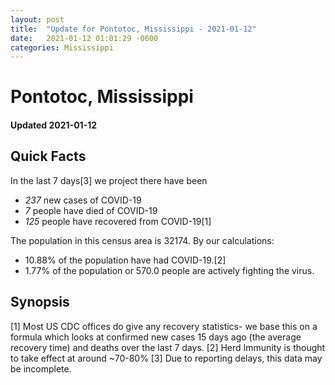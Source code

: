 ```yaml
---
layout: post
title:  "Update for Pontotoc, Mississippi - 2021-01-12"
date:   2021-01-12 01:01:29 -0600
categories: Mississippi
---
```


# Pontotoc, Mississippi
#### Updated 2021-01-12

## Quick Facts

In the last 7 days[3] we project there have been
- *237* new cases of COVID-19
- *7* people have died of COVID-19
- *125* people have recovered from COVID-19[1]

The population in this census area is 32174. By our calculations:
- 10.88% of the population have had COVID-19.[2]
- 1.77% of the population or 570.0 people are actively fighting the virus.

## Synopsis




[1] Most US CDC offices do give any recovery statistics- we base this on a formula which looks at confirmed new cases
15 days ago (the average recovery time) and deaths over the last 7 days.
[2] Herd Immunity is thought to take effect at around ~70-80%
[3] Due to reporting delays, this data may be incomplete. 
    